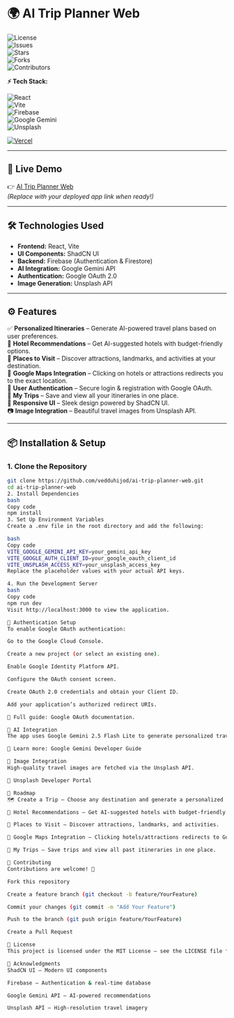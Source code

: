 # 🌍 AI Trip Planner Web  

![License](https://img.shields.io/github/license/vedduhijod/ai-trip-planner-web?style=for-the-badge)  
![Issues](https://img.shields.io/github/issues/vedduhijod/ai-trip-planner-web?style=for-the-badge)  
![Stars](https://img.shields.io/github/stars/vedduhijod/ai-trip-planner-web?style=for-the-badge)  
![Forks](https://img.shields.io/github/forks/vedduhijod/ai-trip-planner-web?style=for-the-badge)  
![Contributors](https://img.shields.io/github/contributors/vedduhijod/ai-trip-planner-web?style=for-the-badge)  

**⚡ Tech Stack:**  

![React](https://img.shields.io/badge/React-20232A?style=for-the-badge&logo=react&logoColor=61DAFB)  
![Vite](https://img.shields.io/badge/Vite-646CFF?style=for-the-badge&logo=vite&logoColor=white)  
![Firebase](https://img.shields.io/badge/Firebase-FFCA28?style=for-the-badge&logo=firebase&logoColor=black)  
![Google Gemini](https://img.shields.io/badge/Google%20Gemini-AI-blue?style=for-the-badge&logo=google)  
![Unsplash](https://img.shields.io/badge/Unsplash-000000?style=for-the-badge&logo=unsplash&logoColor=white)  

[![Vercel](https://img.shields.io/badge/Deploy%20on-Vercel-black?style=for-the-badge&logo=vercel)](https://vercel.com/)  

---

## 🚀 Live Demo  

👉 [AI Trip Planner Web](https://github.com/vedduhijod/ai-trip-planner-web)  
*(Replace with your deployed app link when ready!)*  

---

## 🛠️ Technologies Used  

- **Frontend:** React, Vite  
- **UI Components:** ShadCN UI  
- **Backend:** Firebase (Authentication & Firestore)  
- **AI Integration:** Google Gemini API  
- **Authentication:** Google OAuth 2.0  
- **Image Generation:** Unsplash API  

---

## ⚙️ Features  

✅ **Personalized Itineraries** – Generate AI-powered travel plans based on user preferences.  
🏨 **Hotel Recommendations** – Get AI-suggested hotels with budget-friendly options.  
🎡 **Places to Visit** – Discover attractions, landmarks, and activities at your destination.  
🔗 **Google Maps Integration** – Clicking on hotels or attractions redirects you to the exact location.  
🔐 **User Authentication** – Secure login & registration with Google OAuth.  
💾 **My Trips** – Save and view all your itineraries in one place.  
📱 **Responsive UI** – Sleek design powered by ShadCN UI.  
📷 **Image Integration** – Beautiful travel images from Unsplash API.  

---

## 📦 Installation & Setup  

### 1. Clone the Repository  
```bash
git clone https://github.com/vedduhijod/ai-trip-planner-web.git
cd ai-trip-planner-web
2. Install Dependencies
bash
Copy code
npm install
3. Set Up Environment Variables
Create a .env file in the root directory and add the following:

bash
Copy code
VITE_GOOGLE_GEMINI_API_KEY=your_gemini_api_key
VITE_GOOGLE_AUTH_CLIENT_ID=your_google_oauth_client_id
VITE_UNSPLASH_ACCESS_KEY=your_unsplash_access_key
Replace the placeholder values with your actual API keys.

4. Run the Development Server
bash
Copy code
npm run dev
Visit http://localhost:3000 to view the application.

🔐 Authentication Setup
To enable Google OAuth authentication:

Go to the Google Cloud Console.

Create a new project (or select an existing one).

Enable Google Identity Platform API.

Configure the OAuth consent screen.

Create OAuth 2.0 credentials and obtain your Client ID.

Add your application’s authorized redirect URIs.

📖 Full guide: Google OAuth documentation.

🧠 AI Integration
The app uses Google Gemini 2.5 Flash Lite to generate personalized travel itineraries.

🔗 Learn more: Google Gemini Developer Guide

📸 Image Integration
High-quality travel images are fetched via the Unsplash API.

🔗 Unsplash Developer Portal

🚧 Roadmap
🗺️ Create a Trip – Choose any destination and generate a personalized itinerary.

🏨 Hotel Recommendations – Get AI-suggested hotels with budget-friendly options.

🎡 Places to Visit – Discover attractions, landmarks, and activities.

🔗 Google Maps Integration – Clicking hotels/attractions redirects to Google Maps.

💾 My Trips – Save trips and view all past itineraries in one place.

🤝 Contributing
Contributions are welcome! 🎉

Fork this repository

Create a feature branch (git checkout -b feature/YourFeature)

Commit your changes (git commit -m "Add Your Feature")

Push to the branch (git push origin feature/YourFeature)

Create a Pull Request

📄 License
This project is licensed under the MIT License – see the LICENSE file for details.

📣 Acknowledgments
ShadCN UI – Modern UI components

Firebase – Authentication & real-time database

Google Gemini API – AI-powered recommendations

Unsplash API – High-resolution travel imagery
